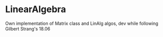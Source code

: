 # LinearAlgebra
Own implementation of Matrix class and LinAlg algos, dev while following Gilbert Strang's 18.06
